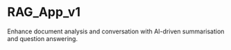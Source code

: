 # RAG_App_v1
Enhance document analysis and conversation with AI-driven summarisation and question answering.
